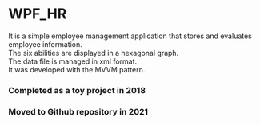 # WPF_HR
It is a simple employee management application that stores and evaluates employee information.<br>
The six abilities are displayed in a hexagonal graph.<br>
The data file is managed in xml format.<br>
It was developed with the MVVM pattern.<br>
<h3>Completed as a toy project in 2018</h3>
<h3>Moved to Github repository in 2021</h3>	
